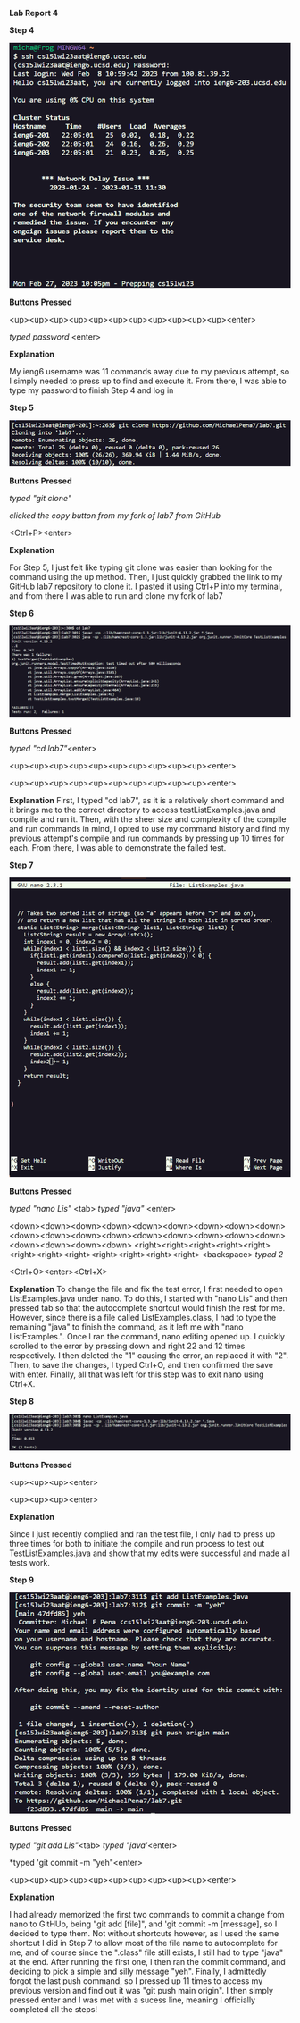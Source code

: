 **Lab Report 4**

**Step 4**

![Image](PICS_For_LAB4/step1.png)
 
 **Buttons Pressed**
 
 \<up>\<up>\<up>\<up>\<up>\<up>\<up>\<up>\<up>\<up>\<up>\<enter>
 
 *typed password* \<enter>
 
**Explanation**
 
My ieng6 username was 11 commands away due to my previous attempt, so I simply needed to press up to find and execute it. From there, I was able to type my password to finish Step 4 and log in
 
 
**Step 5**

![Image](PICS_For_LAB4/step2.png)
 
**Buttons Pressed**
 
*typed "git clone"*
 
*clicked the copy button from my fork of lab7 from GitHub*
 
\<Ctrl+P>\<enter>
 
**Explanation**
 
For Step 5, I just felt like typing git clone was easier than looking for the command using the up method. Then, I just quickly grabbed the link to my GitHub lab7 repository to clone it. I pasted it using Ctrl+P into my terminal, and from  there I was able to run and clone my fork of lab7
 
 **Step 6**
 
 ![Image](PICS_For_LAB4/step3.png)
 
 **Buttons Pressed**
 
 *typed "cd lab7"*\<enter>
 
 \<up>\<up>\<up>\<up>\<up>\<up>\<up>\<up>\<up>\<up>\<enter>
 
 \<up>\<up>\<up>\<up>\<up>\<up>\<up>\<up>\<up>\<up>\<enter>
 
**Explanation**
First, I typed "cd lab7", as it is a relatively short command and it brings me to the correct directory to access testListExamples.java and compile and run it. Then, with the sheer size and complexity of the compile and run commands in mind, I opted to use my command history and find my previous attempt's compile and run commands by pressing up 10 times for each. From there, I was able to demonstrate the failed test.

**Step 7**

![Image](PICS_For_LAB4/step4.png)

**Buttons Pressed**

 *typed "nano Lis"* \<tab>
 *typed "java"* \<enter>
 
 \<down>\<down>\<down>\<down>\<down>\<down>\<down>\<down>\<down>\<down>\<down>\<down>\<down>\<down>\<down>\<down>\<down>\<down>\<down>\<down>\<down>\<down>
 \<right>\<right>\<right>\<right>\<right>\<right>\<right>\<right>\<right>\<right>\<right>\<right>
 \<backspace>
 *typed 2*
 
 \<Ctrl+O>\<enter>\<Ctrl+X>


**Explanation**
To change the file and fix the test error, I first needed to open ListExamples.java under nano. To do this, I started with "nano Lis" and then pressed tab so that the autocomplete shortcut would finish the rest for me. However, since there is a file called ListExamples.class, I had to type the remaining "java" to finish the command, as it left me with "nano ListExamples.". Once I ran the command, nano editing opened up. I quickly scrolled to the error by pressing down and right 22 and 12 times respectively. I then deleted the "1" causing the error, an replaced it with "2". Then, to save the changes, I typed Ctrl+O, and then confirmed the save with enter. Finally, all that was left for this step was to exit nano using Ctrl+X.

**Step 8**

![Image](PICS_For_LAB4/step5.png)

**Buttons Pressed**

\<up>\<up>\<up>\<enter>

\<up>\<up>\<up>\<enter>

**Explanation**

Since I just recently complied and ran the test file, I only had to press up three times for both to initiate the compile and run process to test out TestListExamples.java and show that my edits were successful and made all tests work.

**Step 9**

![Image](PICS_For_LAB4/step6.png)

**Buttons Pressed**

*typed "git add Lis"*\<tab>
*typed "java'*\<enter>

*typed 'git commit -m "yeh"\<enter>

\<up>\<up>\<up>\<up>\<up>\<up>\<up>\<up>\<up>\<up>\<enter>
 
**Explanation**

I had already memorized the first two commands to commit a change from nano to GitHUb, being "git add \[file]", and 'git commit -m \[message], so I decided to type them. Not without shortcuts however, as I used the same shortcut I did in Step 7 to allow most of the file name to autocomplete for me, and of course since the ".class" file still exists, I still had to type "java" at the end. After running the first one, I then ran the commit command, and deciding to pick a simple and silly message "yeh". Finally, I admittedly forgot the last push command, so I pressed up 11 times to access my previous version and find out it was "git push main origin". I then simply pressed enter and I was met with a sucess line, meaning I officially completed all the steps!
 
